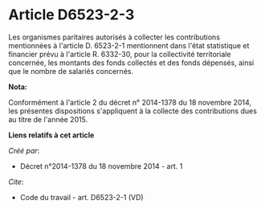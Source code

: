 # Article D6523-2-3

Les organismes paritaires autorisés à collecter les contributions mentionnées à l'article D. 6523-2-1 mentionnent dans l'état
statistique et financier prévu à l'article R. 6332-30, pour la collectivité territoriale concernée, les montants des fonds
collectés et des fonds dépensés, ainsi que le nombre de salariés concernés.

**Nota:**

Conformément à l'article 2 du décret n° 2014-1378 du 18 novembre 2014, les présentes dispositions s'appliquent à la collecte
des contributions dues au titre de l'année 2015.

**Liens relatifs à cet article**

_Créé par_:

  - Décret n°2014-1378 du 18 novembre 2014 - art. 1

_Cite_:

  - Code du travail - art. D6523-2-1 (VD)
